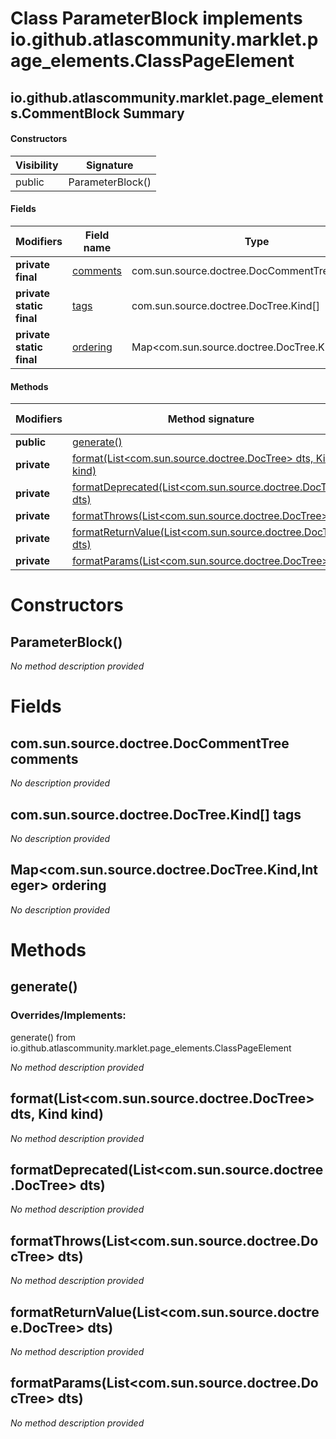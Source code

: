 Class ParameterBlock implements io.github.atlascommunity.marklet.page_elements.ClassPageElement
===============================================================================================


io.github.atlascommunity.marklet.page_elements.CommentBlock Summary
-------
#### Constructors
| Visibility | Signature        |
| ---------- | ---------------- |
| public     | ParameterBlock() |
#### Fields
| Modifiers                | Field name                                                                      | Type                                             |
| ------------------------ | ------------------------------------------------------------------------------- | ------------------------------------------------ |
| **private final**        | [comments](#comsunsourcedoctreedoccommenttree-comments)                         | com.sun.source.doctree.DocCommentTree            |
| **private static final** | [tags](#comsunsourcedoctreedoctreekind-tags)                                    | com.sun.source.doctree.DocTree.Kind[]            |
| **private static final** | [ordering](#javautilmapcomsunsourcedoctreedoctreekind-javalanginteger-ordering) | Map<com.sun.source.doctree.DocTree.Kind,Integer> |
#### Methods
| Modifiers   | Method signature                                                                                                    | Return type |
| ----------- | ------------------------------------------------------------------------------------------------------------------- | ----------- |
| **public**  | [generate()](#generate)                                                                                             | String      |
| **private** | [format(List<com.sun.source.doctree.DocTree> dts, Kind kind)](#formatlistcomsunsourcedoctreedoctree-dts-kind-kind)  | String      |
| **private** | [formatDeprecated(List<com.sun.source.doctree.DocTree> dts)](#formatdeprecatedlistcomsunsourcedoctreedoctree-dts)   | String      |
| **private** | [formatThrows(List<com.sun.source.doctree.DocTree> dts)](#formatthrowslistcomsunsourcedoctreedoctree-dts)           | String      |
| **private** | [formatReturnValue(List<com.sun.source.doctree.DocTree> dts)](#formatreturnvaluelistcomsunsourcedoctreedoctree-dts) | String      |
| **private** | [formatParams(List<com.sun.source.doctree.DocTree> dts)](#formatparamslistcomsunsourcedoctreedoctree-dts)           | String      |

Constructors
============
ParameterBlock()
----------------
*No method description provided*


Fields
======
com.sun.source.doctree.DocCommentTree comments
----------------------------------------------
*No description provided*


com.sun.source.doctree.DocTree.Kind[] tags
------------------------------------------
*No description provided*


Map<com.sun.source.doctree.DocTree.Kind,Integer> ordering
-----------------------------------------------------------------------------
*No description provided*


Methods
=======
generate()
----------
### Overrides/Implements:
generate() from io.github.atlascommunity.marklet.page_elements.ClassPageElement

*No method description provided*


format(List<com.sun.source.doctree.DocTree> dts, Kind kind)
-----------------------------------------------------------
*No method description provided*


formatDeprecated(List<com.sun.source.doctree.DocTree> dts)
----------------------------------------------------------
*No method description provided*


formatThrows(List<com.sun.source.doctree.DocTree> dts)
------------------------------------------------------
*No method description provided*


formatReturnValue(List<com.sun.source.doctree.DocTree> dts)
-----------------------------------------------------------
*No method description provided*


formatParams(List<com.sun.source.doctree.DocTree> dts)
------------------------------------------------------
*No method description provided*


